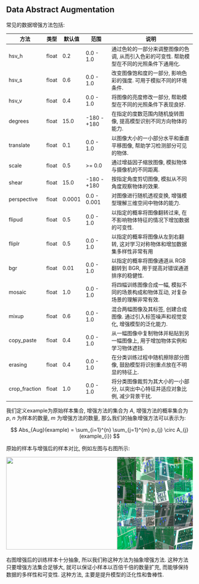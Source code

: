 <!-- coding=utf-8
Copyright 2024 Jingze Shi and Bingheng Wu.    All rights reserved.

Licensed under the Apache License, Version 2.0 (the "License");
you may not use this file except in compliance with the License.
You may obtain a copy of the License at

    http://www.apache.org/licenses/LICENSE-2.0

Unless required by applicable law or agreed to in writing, software
distributed under the License is distributed on an "AS IS" BASIS,
WITHOUT WARRANTIES OR CONDITIONS OF ANY KIND, either express or implied.
See the License for the specific language governing permissions and limitations under the License. -->

## Data Abstract Augmentation

常见的数据增强方法包括:

| 方法 | 类型 | 默认值 | 范围 | 说明 |
| --- | --- | --- | --- | --- |
| hsv_h | float | 0.2 | 0.0 - 1.0 | 通过色轮的一部分来调整图像的色调, 从而引入色彩的可变性. 帮助模型在不同的光照条件下通用化. |
| hsv_s | float | 0.6 | 0.0 - 1.0 | 改变图像饱和度的一部分, 影响色彩的强度. 可用于模拟不同的环境条件. |
| hsv_v | float | 0.4 | 0.0 - 1.0 | 将图像的亮度修改一部分, 帮助模型在不同的光照条件下表现良好. |
| degrees | float | 15.0 | -180 - +180 | 在指定的度数范围内随机旋转图像, 提高模型识别不同方向物体的能力. |
| translate | float | 0.1 | 0.0 - 1.0 | 以图像大小的一小部分水平和垂直平移图像, 帮助学习检测部分可见的物体. |
| scale | float | 0.5 | >= 0.0 | 通过增益因子缩放图像, 模拟物体与摄像机的不同距离. |
| shear | float | 15.0 | -180 - +180 | 按指定角度剪切图像, 模拟从不同角度观察物体的效果. |
| perspective | float | 0.0001 | 0.0 - 0.001 | 对图像进行随机透视变换, 增强模型理解三维空间中物体的能力. |
| flipud | float | 0.5 | 0.0 - 1.0 | 以指定的概率将图像翻转过来, 在不影响物体特征的情况下增加数据的可变性. |
| fliplr | float | 0.5 | 0.0 - 1.0 | 以指定的概率将图像从左到右翻转, 这对学习对称物体和增加数据集多样性非常有用 |
| bgr | float | 0.01 | 0.0 - 1.0 | 以指定的概率将图像通道从 RGB 翻转到 BGR, 用于提高对错误通道排序的稳健性. |
| mosaic | float | 1.0 | 0.0 - 1.0 | 将四幅训练图像合成一幅, 模拟不同的场景构成和物体互动, 对复杂场景的理解非常有效. |
| mixup | float | 0.6 | 0.0 - 1.0 | 混合两幅图像及其标签, 创建合成图像. 通过引入标签噪声和视觉变化, 增强模型的泛化能力. |
| copy_paste | float | 0.4 | 0.0 - 1.0 | 从一幅图像中复制物体并粘贴到另一幅图像上, 用于增加物体实例和学习物体遮挡. |
| erasing | float | 0.4 | 0.0 - 1.0 | 在分类训练过程中随机擦除部分图像, 鼓励模型将识别重点放在不明显的特征上. |
| crop_fraction | float | 1.0 | 0.0 - 1.0 | 将分类图像裁剪为其大小的一小部分, 以突出中心特征并适应对象比例, 减少背景干扰. |

我们定义example为原始样本集合, 增强方法的集合为 $A$, 增强方法的概率集合为 $p$, $n$ 为样本的数量, $m$ 为增强方法的数量, 那么我们的抽象增强方法可以表示为:

$$
Abs_{Aug}(example) = \sum_{i=1}^{n} \sum_{j=1}^{m} p_{j} \circ A_{j}(example_{i})
$$

原始的样本与增强后的样本对比, 例如左图与右图所示:

<div style="display: flex; justify-content: space-between;">
    <div>
        <img src="../assets/example.jpg" width="300" height="250"/>
    </div>
    <div>
        <img src="../assets/abs_aug_examle.jpg" width="300" height="250"/>
    </div>
</div>

右图增强后的训练样本十分抽象, 所以我们称这种方法为抽象增强方法. 这种方法只要增强方法集合足够大, 就可以保证小样本以百倍千倍的数量扩充, 而能够保持数据的多样性和可变性. 这种方法, 主要是提升模型的泛化性和鲁棒性.